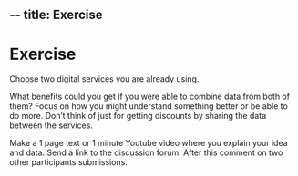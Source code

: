 --
title: Exercise
--

# Exercise

Choose two digital services you are already using.

What benefits could you get if you were able to combine data from both of them? Focus on how you might understand something better or be able to do more. Don’t think of just for getting discounts by sharing the data between the services.

Make a 1 page text or 1 minute Youtube video where you explain your idea and data. Send a link to the discussion forum. After this comment on two other participants submissions. 
